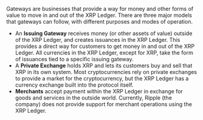 Gateways are businesses that provide a way for money and other forms of value to move in and out of the XRP Ledger. There are three major models that gateways can follow, with different purposes and modes of operation.

* An **Issuing Gateway** receives money (or other assets of value) outside of the XRP Ledger, and creates issuances in the XRP Ledger. This provides a direct way for customers to get money in and out of the XRP Ledger. All currencies in the XRP Ledger, except for XRP, take the form of issuances tied to a specific issuing gateway.
* A **Private Exchange** holds XRP and lets its customers buy and sell that XRP in its own system. Most cryptocurrencies rely on private exchanges to provide a market for the cryptocurrency, but the XRP Ledger has a currency exchange built into the protocol itself.
* **Merchants** accept payment within the XRP Ledger in exchange for goods and services in the outside world. Currently, Ripple (the company) does not provide support for merchant operations using the XRP Ledger.
